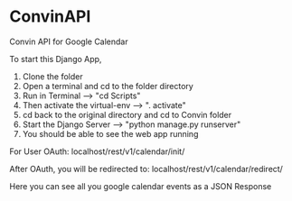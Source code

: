 # ConvinAPI
Convin API for Google Calendar


To start this Django App,
1) Clone the folder
2) Open a terminal and cd to the folder directory
3) Run in Terminal --> "cd Scripts"
4) Then activate the virtual-env --> ". activate"
5) cd back to the original directory and cd to Convin folder
6) Start the Django Server --> "python manage.py runserver"
7) You should be able to see the web app running

For User OAuth:
localhost/rest/v1/calendar/init/

After OAuth, you will be redirected to:
localhost/rest/v1/calendar/redirect/

Here you can see all you google calendar events as a JSON Response
